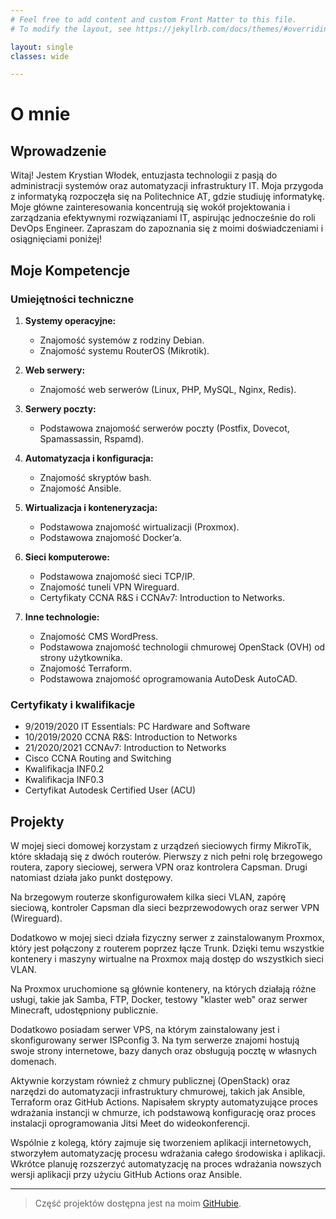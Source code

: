 ```yaml
---
# Feel free to add content and custom Front Matter to this file.
# To modify the layout, see https://jekyllrb.com/docs/themes/#overriding-theme-defaults

layout: single
classes: wide

---
```

# O mnie

## Wprowadzenie

Witaj! Jestem Krystian Włodek, entuzjasta technologii z pasją do administracji systemów oraz automatyzacji infrastruktury IT. Moja przygoda z informatyką rozpoczęła się na Politechnice AT, gdzie studiuję informatykę. Moje główne zainteresowania koncentrują się wokół projektowania i zarządzania efektywnymi rozwiązaniami IT, aspirując jednocześnie do roli DevOps Engineer. Zapraszam do zapoznania się z moimi doświadczeniami i osiągnięciami poniżej!

## Moje Kompetencje

### Umiejętności techniczne

1. **Systemy operacyjne:**
   - Znajomość systemów z rodziny Debian.
   - Znajomość systemu RouterOS (Mikrotik).

2. **Web serwery:**
   - Znajomość web serwerów (Linux, PHP, MySQL, Nginx, Redis).

3. **Serwery poczty:**
   - Podstawowa znajomość serwerów poczty (Postfix, Dovecot, Spamassassin, Rspamd).

4. **Automatyzacja i konfiguracja:**
   - Znajomość skryptów bash.
   - Znajomość Ansible.

5. **Wirtualizacja i konteneryzacja:**
   - Podstawowa znajomość wirtualizacji (Proxmox).
   - Podstawowa znajomość Docker’a.

6. **Sieci komputerowe:**
   - Podstawowa znajomość sieci TCP/IP.
   - Znajomość tuneli VPN Wireguard.
   - Certyfikaty CCNA R&S i CCNAv7: Introduction to Networks.

7. **Inne technologie:**
   - Znajomość CMS WordPress.
   - Podstawowa znajomość technologii chmurowej OpenStack (OVH) od strony użytkownika.
   - Znajomość Terraform.
   - Podstawowa znajomość oprogramowania AutoDesk AutoCAD.

### Certyfikaty i kwalifikacje

- 9/2019/2020 IT Essentials: PC Hardware and Software
- 10/2019/2020 CCNA R&S: Introduction to Networks
- 21/2020/2021 CCNAv7: Introduction to Networks
- Cisco CCNA Routing and Switching
- Kwalifikacja INF0.2
- Kwalifikacja INF0.3
- Certyfikat Autodesk Certified User (ACU)

## Projekty

W mojej sieci domowej korzystam z urządzeń sieciowych firmy MikroTik, które składają się z dwóch routerów. Pierwszy z nich pełni rolę brzegowego routera, zapory sieciowej, serwera VPN oraz kontrolera Capsman. Drugi natomiast działa jako punkt dostępowy.

Na brzegowym routerze skonfigurowałem kilka sieci VLAN, zapórę sieciową, kontroler Capsman dla sieci bezprzewodowych oraz serwer VPN (Wireguard).

Dodatkowo w mojej sieci działa fizyczny serwer z zainstalowanym Proxmox, który jest połączony z routerem poprzez łącze Trunk. Dzięki temu wszystkie kontenery i maszyny wirtualne na Proxmox mają dostęp do wszystkich sieci VLAN.

Na Proxmox uruchomione są głównie kontenery, na których działają różne usługi, takie jak Samba, FTP, Docker, testowy "klaster web" oraz serwer Minecraft, udostępniony publicznie.

Dodatkowo posiadam serwer VPS, na którym zainstalowany jest i skonfigurowany serwer ISPconfig 3. Na tym serwerze znajomi hostują swoje strony internetowe, bazy danych oraz obsługują pocztę w własnych domenach.

Aktywnie korzystam również z chmury publicznej (OpenStack) oraz narzędzi do automatyzacji infrastruktury chmurowej, takich jak Ansible, Terraform oraz GitHub Actions. Napisałem skrypty automatyzujące proces wdrażania instancji w chmurze, ich podstawową konfigurację oraz proces instalacji oprogramowania Jitsi Meet do wideokonferencji.

Wspólnie z kolegą, który zajmuje się tworzeniem aplikacji internetowych, stworzyłem automatyzację procesu wdrażania całego środowiska i aplikacji. Wkrótce planuję rozszerzyć automatyzację na proces wdrażania nowszych wersji aplikacji przy użyciu GitHub Actions oraz Ansible.

***

> Część projektów dostępna jest na moim [GitHubie](https://github.com/krycha1248).